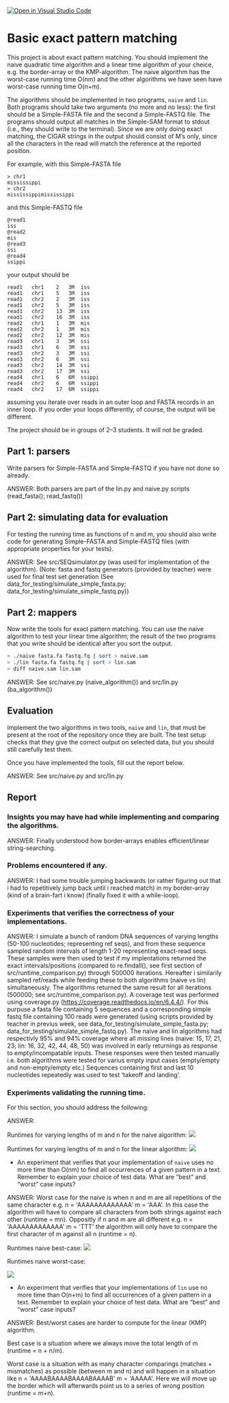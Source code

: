 [![Open in Visual Studio Code](https://classroom.github.com/assets/open-in-vscode-c66648af7eb3fe8bc4f294546bfd86ef473780cde1dea487d3c4ff354943c9ae.svg)](https://classroom.github.com/online_ide?assignment_repo_id=8392808&assignment_repo_type=AssignmentRepo)
# Basic exact pattern matching

This project is about exact pattern matching. You should implement the naive quadratic time algorithm and a linear time algorithm of your cheice, e.g. the border-array or the KMP-algorithm. The naive algorithm has the worst-case running time O(nm) and the other algorithms we have seen have worst-case running time O(n+m).

The algorithms should be implemented in two programs, `naive` and `lin`. Both programs should take two arguments (no more and no less): the first should be a Simple-FASTA file and the second a Simple-FASTQ file. The programs should output all matches in the Simple-SAM format to stdout (i.e., they should write to the terminal). Since we are only doing exact matching, the CIGAR strings in the output should consist of M’s only, since all the characters in the read will match the reference at the reported position.

For example, with this Simple-FASTA file

```
> chr1
mississippi
> chr2
mississippimississippi
```

and this Simple-FASTQ file

```
@read1
iss
@read2
mis
@read3
ssi
@read4
ssippi
```

your output should be

```
read1	chr1	2	3M	iss
read1	chr1	5	3M	iss
read1	chr2	2	3M	iss
read1	chr2	5	3M	iss
read1	chr2	13	3M	iss
read1	chr2	16	3M	iss
read2	chr1	1	3M	mis
read2	chr2	1	3M	mis
read2	chr2	12	3M	mis
read3	chr1	3	3M	ssi
read3	chr1	6	3M	ssi
read3	chr2	3	3M	ssi
read3	chr2	6	3M	ssi
read3	chr2	14	3M	ssi
read3	chr2	17	3M	ssi
read4	chr1	6	6M	ssippi
read4	chr2	6	6M	ssippi
read4	chr2	17	6M	ssippi
```

assuming you iterate over reads in an outer loop and FASTA records in an inner loop. If you order your loops differently, of course, the output will be different.

The project should be in groups of 2–3 students. It will not be graded.

## Part 1: parsers 

Write parsers for Simple-FASTA and Simple-FASTQ if you have not done so already.

ANSWER:
Both parsers are part of the lin.py and naive.py scripts (read_fasta(); read_fastq())

## Part 2: simulating data for evaluation

For testing the running time as functions of n and m, you should also write code for generating Simple-FASTA and Simple-FASTQ files (with appropriate properties for your tests).

ANSWER:
See src/SEQsimulator.py (was used for implementation of the algorithm).
(Note: fasta and fastq generators (provided by teacher) were used for final test set generation (See data_for_testing/simulate_simple_fasta.py; data_for_testing/simulate_simple_fastq.py))

## Part 2: mappers

Now write the tools for exact pattern matching. You can use the naive algorithm to test your linear time algorithm; the result of the two programs that you write should be identical after you sort the output.

```sh
> ./naive fasta.fa fastq.fq | sort > naive.sam
> ./lin fasta.fa fastq.fq | sort > lin.sam
> diff naive.sam lin.sam
```

ANSWER:
See src/naive.py (naive_algorithm()) and src/lin.py (ba_algorithm())

## Evaluation

Implement the two algorithms in two tools, `naive` and `lin`, that must be present at the root of the repository once they are built. The test setup checks that they give the correct output on selected data, but you should still carefully test them.

Once you have implemented the tools, fill out the report below. 

ANSWER:
See src/naive.py and src/lin.py

## Report

### Insights you may have had while implementing and comparing the algorithms. 

ANSWER:
Finally understood how border-arrays enables efficient/linear string-searching.

### Problems encountered if any. 

ANSWER:
I had some trouble jumping backwards (or rather figuring out that i had to repetitively jump back until i reached match) in my border-array (kind of a brain-fart i know) (finally fixed it with a while-loop). 

### Experiments that verifies the correctness of your implementations.

ANSWER:
I simulate a bunch of random DNA sequences of varying lengths (50-100 nucleotides; representing ref seqs), and from these sequence sampled random intervals of length 1-20 representing exact-read seqs. These samples were then used to test if my implentations returned the exact intervals/positions (compared to re.findall(), see first section of src/runtime_comparison.py) through 500000 iterations. 
Hereafter i similarily sampled ref/reads while feeding these to both algorithms (naive vs lin) simultaneously. The algorithms returned the same result for all iterations (500000; see src/runtime_comparison.py). A coverage test was performed using coverage.py (https://coverage.readthedocs.io/en/6.4.4/). For this purpuse a fasta file containing 5 sequences and a corresponding simple fastq file containing 100 reads were generated (using scripts provided by teacher in previus week, see data_for_testing/simulate_simple_fasta.py; data_for_testing/simulate_simple_fastq.py). The naive and lin algorithms had respectivly 95% and 94% coverage where all missing lines (naive: 15, 17, 21, 23; lin: 16, 32, 42, 44, 48, 50) was involved in early returnings as response to empty/incompatable inputs. These responses were then tested manually i.e. both algorithms were tested for varius empty input cases (empty/empty and non-empty/empty etc.) Sequences containing first and last 10 nucleotides repeatedly was used to test 'takeoff and landing'. 


### Experiments validating the running time.

For this section, you should address the following:

ANSWER:

Runtimes for varying lengths of m and n for the naive algorithm:
![](figs/Naive_runtimes.png)

Runtimes for varying lengths of m and n for the linear algorithm:
![](figs/Linear_runtimes.png)


* An experiment that verifies that your implementation of `naive` uses no more time than O(nm) to find all occurrences of a given pattern in a text. Remember to explain your choice of test data. What are “best” and “worst” case inputs? 

ANSWER:
Worst case for the naive is when n and m are all repetitions of the same character e.g. n = 'AAAAAAAAAAAAA' m = 'AAA'. In this case the algorithm will have to compare all characters from both strings against each other (runtime = mn). Oppositly if n and m are all different e.g. n = 'AAAAAAAAAAAAA' m = 'TTT' the algorithm will only have to compare the first character of m against all n (runtime = n). 

Runtimes naive best-case:
![](figs/Naive_best_case.png)

Runtimes naive worst-case:

![](figs/Naive_worst_case1.png)

* An experiment that verifies that your implementations of `lin` use no more time than O(n+m) to find all occurrences of a given pattern in a text. Remember to explain your choice of test data. What are “best” and “worst” case inputs?

ANSWER:
Best/worst cases are harder to compute for the linear (KMP) algorithm.

Best case is a situation where we always move the total length of m (runtime = n + n/m).

Worst case is a situation with as many character comparings (matches + mismatches) as possible (between m and n) and will happen in a situation like n = 'AAAABAAAABAAAABAAAAB' m = 'AAAAA'. Here we will move up the border which will afterwards point us to a series of wrong position (runtime = m+n).


